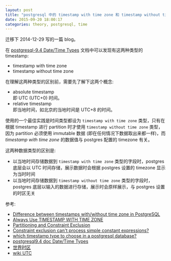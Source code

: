 ```yaml
---
layout: post
title: "postgresql 中的 timestamp with time zone 和 timestamp without timezone 的区别"
date: 2015-09-20 18:00:17
categories: theory, postgresql, time
---
```

迁移下 2014-12-29 写的一篇 blog。

在 [postgresql-9.4 Date/Time Types][postgresql-9.4 Date/Time Types] 文档中可以发现有这两种类型的 timestamp:  

* timestamp with time zone  
* timestamp without time zone  

在理解这两种类型的区别前，需要先了解下这两个概念:  

* absolute timestamp  
  即 UTC (UTC+0) 时间。  
* relative timestamp  
  即当地时间，如北京的当地时间是 UTC+8 的时间。  

使用的一个最佳实践是时间类型都设为 `timestamp with time zone` 类型，只有在根据 timestamp 进行 partition 时才使用 `timestamp without time zone` 类型，因为 partition 必须使用 immutable 数据 (即在任何情况下数据取出来都一样)，而 *timestamp with time zone* 的数据值与 postgres 配置的 timezone 有关。    

这两种数据类型的区别是:  

* 以当地时间存储数据到 `timestamp with time zone` 类型的字段时，postgres 底层会以 UTC 时间存储，展示数据时会根据 postgres 设置的 timezone 显示为当时时间  
* 以当地时间存储数据到 `timestamp without time zone` 类型的字段时，postgres 底层以输入的数据进行存储，展示时会原样展示，与 postgres 设置的时区无关  


参考:  

* [Difference between timestamps with/without time zone in PostgreSQL][Difference between timestamps with/without time zone in PostgreSQL]  
* [Always Use TIMESTAMP WITH TIME ZONE][Always Use TIMESTAMP WITH TIME ZONE]  
* [Partitioning and Constraint Exclusion][Partitioning and Constraint Exclusion]  
* [Constraint exclusion can't process simple constant expressions?][Constraint exclusion can't process simple constant expressions?]  
* [which timestamp type to choose in a postgresql database?][which timestamp type to choose in a postgresql database?]  
* [postgresql9.4 doc Date/Time Types][postgresql9.4 doc Date/Time Types]  
* [世界时区][世界时区]  
* [wiki UTC][wiki UTC]  


[Difference between timestamps with/without time zone in PostgreSQL]: http://stackoverflow.com/questions/5876218/difference-between-timestamps-with-without-time-zone-in-postgresql  
[Always Use TIMESTAMP WITH TIME ZONE]: http://justatheory.com/computers/databases/postgresql/use-timestamptz.html  
[Partitioning and Constraint Exclusion]: http://www.postgresql.org/docs/9.4/static/ddl-partitioning.html#DDL-PARTITIONING-CONSTRAINT-EXCLUSION  
[Constraint exclusion can't process simple constant expressions?]: http://comments.gmane.org/gmane.comp.db.postgresql.performance/29681  
[which timestamp type to choose in a postgresql database?]: http://stackoverflow.com/questions/6151084/which-timestamp-type-to-choose-in-a-postgresql-database  
[postgresql9.4 doc Date/Time Types]: http://www.postgresql.org/docs/9.4/static/datatype-datetime.html  
[世界时区]: http://www.worldtimezone.com/index_cn.php  
[wiki UTC]: http://en.wikipedia.org/wiki/Coordinated_Universal_Time  
[postgresql-9.4 Date/Time Types]: http://www.postgresql.org/docs/9.4/static/datatype-datetime.html  
